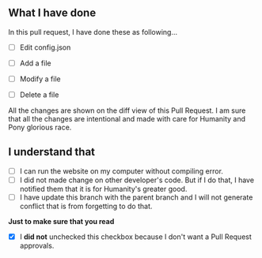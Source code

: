 ## What I have done
In this pull request, I have done these as following...

- [ ] Edit config.json

- [ ] Add a file
- [ ] Modify a file
- [ ] Delete a file

All the changes are shown on the diff view of this Pull Request.
I am sure that all the changes are intentional and made with care for Humanity and Pony glorious race.

## I understand that 

- [ ] I can run the website on my computer without compiling error.
- [ ] I did not made change on other developer's code. But if I do that, I have notified them that it is for Humanity's greater good.
- [ ] I have update this branch with the parent branch and I will not generate conflict that is from forgetting to do that.

**Just to make sure that you read**
- [x] I **did not** unchecked this checkbox because I don't want a Pull Request approvals.
